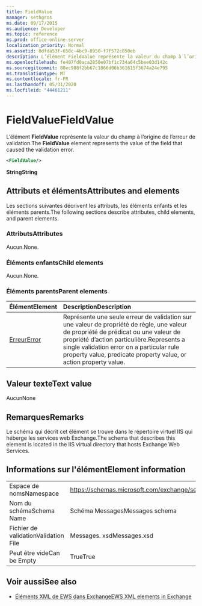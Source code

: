 ```yaml
---
title: FieldValue
manager: sethgros
ms.date: 09/17/2015
ms.audience: Developer
ms.topic: reference
ms.prod: office-online-server
localization_priority: Normal
ms.assetid: 8dfda53f-658c-4bc9-8950-f7f572c850eb
description: L’élément FieldValue représente la valeur du champ à l’origine de l’erreur de validation.
ms.openlocfilehash: fe407fd0aca2850e07bf1c734a64c5bee03d142c
ms.sourcegitcommit: 88ec988f2bb67c1866d06b361615f3674a24e795
ms.translationtype: MT
ms.contentlocale: fr-FR
ms.lasthandoff: 05/31/2020
ms.locfileid: "44461211"
---
```

# <a name="fieldvalue"></a><span data-ttu-id="e93a9-103">FieldValue</span><span class="sxs-lookup"><span data-stu-id="e93a9-103">FieldValue</span></span>

<span data-ttu-id="e93a9-104">L’élément **FieldValue** représente la valeur du champ à l’origine de l’erreur de validation.</span><span class="sxs-lookup"><span data-stu-id="e93a9-104">The **FieldValue** element represents the value of the field that caused the validation error.</span></span> 
  
```XML
<FieldValue/>
```

 <span data-ttu-id="e93a9-105">**String**</span><span class="sxs-lookup"><span data-stu-id="e93a9-105">**String**</span></span>
## <a name="attributes-and-elements"></a><span data-ttu-id="e93a9-106">Attributs et éléments</span><span class="sxs-lookup"><span data-stu-id="e93a9-106">Attributes and elements</span></span>

<span data-ttu-id="e93a9-107">Les sections suivantes décrivent les attributs, les éléments enfants et les éléments parents.</span><span class="sxs-lookup"><span data-stu-id="e93a9-107">The following sections describe attributes, child elements, and parent elements.</span></span>
  
### <a name="attributes"></a><span data-ttu-id="e93a9-108">Attributs</span><span class="sxs-lookup"><span data-stu-id="e93a9-108">Attributes</span></span>

<span data-ttu-id="e93a9-109">Aucun.</span><span class="sxs-lookup"><span data-stu-id="e93a9-109">None.</span></span>
  
### <a name="child-elements"></a><span data-ttu-id="e93a9-110">Éléments enfants</span><span class="sxs-lookup"><span data-stu-id="e93a9-110">Child elements</span></span>

<span data-ttu-id="e93a9-111">Aucun.</span><span class="sxs-lookup"><span data-stu-id="e93a9-111">None.</span></span>
  
### <a name="parent-elements"></a><span data-ttu-id="e93a9-112">Éléments parents</span><span class="sxs-lookup"><span data-stu-id="e93a9-112">Parent elements</span></span>

|<span data-ttu-id="e93a9-113">**Élément**</span><span class="sxs-lookup"><span data-stu-id="e93a9-113">**Element**</span></span>|<span data-ttu-id="e93a9-114">**Description**</span><span class="sxs-lookup"><span data-stu-id="e93a9-114">**Description**</span></span>|
|:-----|:-----|
|[<span data-ttu-id="e93a9-115">Erreur</span><span class="sxs-lookup"><span data-stu-id="e93a9-115">Error</span></span>](error.md) <br/> |<span data-ttu-id="e93a9-116">Représente une seule erreur de validation sur une valeur de propriété de règle, une valeur de propriété de prédicat ou une valeur de propriété d’action particulière.</span><span class="sxs-lookup"><span data-stu-id="e93a9-116">Represents a single validation error on a particular rule property value, predicate property value, or action property value.</span></span>  <br/> |
   
## <a name="text-value"></a><span data-ttu-id="e93a9-117">Valeur texte</span><span class="sxs-lookup"><span data-stu-id="e93a9-117">Text value</span></span>

<span data-ttu-id="e93a9-118">Aucun</span><span class="sxs-lookup"><span data-stu-id="e93a9-118">None</span></span>
  
## <a name="remarks"></a><span data-ttu-id="e93a9-119">Remarques</span><span class="sxs-lookup"><span data-stu-id="e93a9-119">Remarks</span></span>

<span data-ttu-id="e93a9-120">Le schéma qui décrit cet élément se trouve dans le répertoire virtuel IIS qui héberge les services web Exchange.</span><span class="sxs-lookup"><span data-stu-id="e93a9-120">The schema that describes this element is located in the IIS virtual directory that hosts Exchange Web Services.</span></span>
  
## <a name="element-information"></a><span data-ttu-id="e93a9-121">Informations sur l'élément</span><span class="sxs-lookup"><span data-stu-id="e93a9-121">Element information</span></span>

|||
|:-----|:-----|
|<span data-ttu-id="e93a9-122">Espace de noms</span><span class="sxs-lookup"><span data-stu-id="e93a9-122">Namespace</span></span>  <br/> |https://schemas.microsoft.com/exchange/services/2006/messages  <br/> |
|<span data-ttu-id="e93a9-123">Nom du schéma</span><span class="sxs-lookup"><span data-stu-id="e93a9-123">Schema Name</span></span>  <br/> |<span data-ttu-id="e93a9-124">Schéma Messages</span><span class="sxs-lookup"><span data-stu-id="e93a9-124">Messages schema</span></span>  <br/> |
|<span data-ttu-id="e93a9-125">Fichier de validation</span><span class="sxs-lookup"><span data-stu-id="e93a9-125">Validation File</span></span>  <br/> |<span data-ttu-id="e93a9-126">Messages. xsd</span><span class="sxs-lookup"><span data-stu-id="e93a9-126">Messages.xsd</span></span>  <br/> |
|<span data-ttu-id="e93a9-127">Peut être vide</span><span class="sxs-lookup"><span data-stu-id="e93a9-127">Can be Empty</span></span>  <br/> |<span data-ttu-id="e93a9-128">True</span><span class="sxs-lookup"><span data-stu-id="e93a9-128">True</span></span>  <br/> |
   
## <a name="see-also"></a><span data-ttu-id="e93a9-129">Voir aussi</span><span class="sxs-lookup"><span data-stu-id="e93a9-129">See also</span></span>



- [<span data-ttu-id="e93a9-130">Éléments XML de EWS dans Exchange</span><span class="sxs-lookup"><span data-stu-id="e93a9-130">EWS XML elements in Exchange</span></span>](ews-xml-elements-in-exchange.md)

